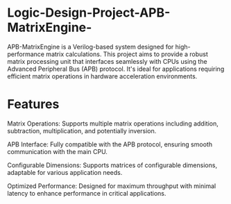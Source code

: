 # Logic-Design-Project-APB-MatrixEngine-
APB-MatrixEngine is a Verilog-based system designed for high-performance matrix calculations. This project aims to provide a robust matrix processing unit that interfaces seamlessly with CPUs using the Advanced Peripheral Bus (APB) protocol. It's ideal for applications requiring efficient matrix operations in hardware acceleration environments.

# Features
Matrix Operations: Supports multiple matrix operations including addition, subtraction, multiplication, and potentially inversion.

APB Interface: Fully compatible with the APB protocol, ensuring smooth communication with the main CPU.

Configurable Dimensions: Supports matrices of configurable dimensions, adaptable for various application needs.

Optimized Performance: Designed for maximum throughput with minimal latency to enhance performance in critical applications.

